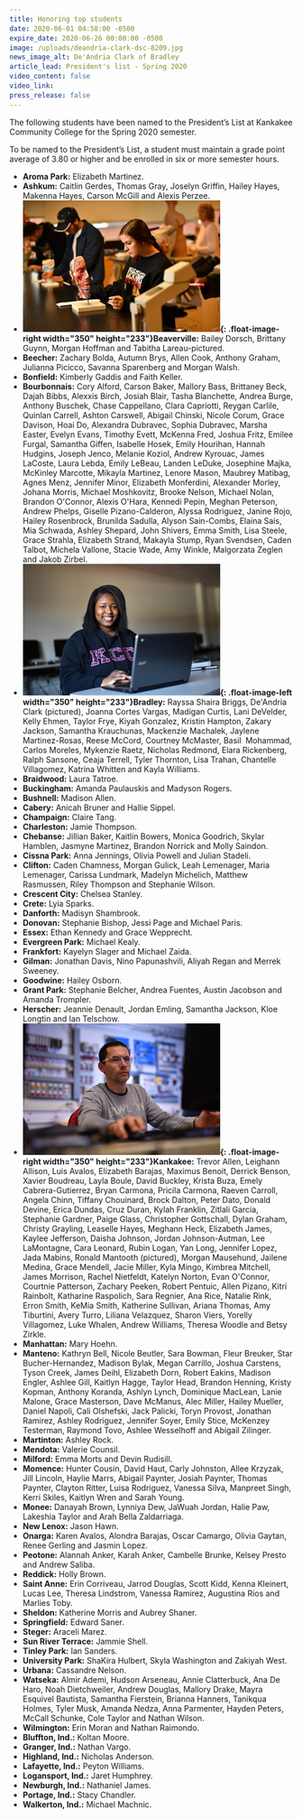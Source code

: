```yaml
---
title: Honoring top students
date: 2020-06-01 04:58:00 -0500
expire_date: 2020-06-26 00:00:00 -0500
image: /uploads/deandria-clark-dsc-8209.jpg
news_image_alt: De'Andria Clark of Bradley
article_lead: President's list - Spring 2020
video_content: false
video_link:
press_release: false
---
```


The following students have been named to the President’s List at Kankakee Community College for the Spring 2020 semester.

To be named to the President’s List, a student must maintain a grade point average of 3.80 or higher and be enrolled in six or more semester hours.

* **Aroma Park:** Elizabeth Martinez.
* **Ashkum:** Caitlin Gerdes, Thomas Gray, Joselyn Griffin, Hailey Hayes, Makenna Hayes, Carson McGill and Alexis Perzee.
* **![](/uploads/tabitha-lareau-beaverville-dsc-1584-sm.JPG){: .float-image-right width="350" height="233"}Beaverville:** Bailey Dorsch, Brittany Guynn, Morgan Hoffman and Tabitha Lareau-pictured.
* **Beecher:** Zachary Bolda, Autumn Brys, Allen Cook, Anthony Graham, Julianna Picicco, Savanna Sparenberg and Morgan Walsh.
* **Bonfield:** Kimberly Gaddis and Faith Keller.
* **Bourbonnais:** Cory Alford, Carson Baker, Mallory Bass, Brittaney Beck, Dajah Bibbs, Alexxis Birch, Josiah Blair, Tasha Blanchette, Andrea Burge, Anthony Buschek, Chase Cappellano, Clara Capriotti, Reygan Carlile, Quinlan Carrell, Ashton Carswell, Abigail Chinski, Nicole Corum, Grace Davison, Hoai Do, Alexandra Dubravec, Sophia Dubravec, Marsha Easter, Evelyn Evans, Timothy Evett, McKenna Fred, Joshua Fritz, Emilee Furgal, Samantha Giffen, Isabelle Hosek, Emily Hourihan, Hannah Hudgins, Joseph Jenco, Melanie Koziol, Andrew Kyrouac, James LaCoste, Laura Lebda, Emily LeBeau, Landen LeDuke, Josephine Majka, McKinley Marcotte, Mikayla Martinez, Lenore Mason, Maubrey Matibag, Agnes Menz, Jennifer Minor, Elizabeth Monferdini, Alexander Morley, Johana Morris, Michael Moshkovitz, Brooke Nelson, Michael Nolan, Brandon O'Connor, Alexis O'Hara, Kennedi Pepin, Meghan Peterson, Andrew Phelps, Giselle Pizano-Calderon, Alyssa Rodriguez, Janine Rojo, Hailey Rosenbrock, Brunilda Sadulla, Alyson Sain-Combs, Elaina Sais, Mia Schwada, Ashley Shepard, John Shivers, Emma Smith, Lisa Steele, Grace Strahla, Elizabeth Strand, Makayla Stump, Ryan Svendsen, Caden Talbot, Michela Vallone, Stacie Wade, Amy Winkle, Malgorzata Zeglen and Jakob Zirbel.
* **![](/uploads/deandria-clark-bradleydsc-8207-sm.JPG){: .float-image-left width="350" height="233"}Bradley:** Rayssa Shaira Briggs, De'Andria Clark (pictured), Joanna Cortes Vargas, Madigan Curtis, Lani DeVelder, Kelly Ehmen, Taylor Frye, Kiyah Gonzalez, Kristin Hampton, Zakary Jackson, Samantha Krauchunas, Mackenzie Machalek, Jaylene Martinez-Rosas, Reese McCord, Courtney McMaster, Basil &nbsp;Mohammad, Carlos Moreles, Mykenzie Raetz, Nicholas Redmond, Elara Rickenberg, Ralph Sansone, Ceaja Terrell, Tyler Thornton, Lisa Trahan, Chantelle Villagomez, Katrina Whitten and Kayla Williams.
* **Braidwood:** Laura Tatroe.
* **Buckingham:** Amanda Paulauskis and Madyson Rogers.
* **Bushnell:** Madison Allen.
* **Cabery:** Anicah Bruner and Hallie Sippel.
* **Champaign:** Claire Tang.
* **Charleston:** Jamie Thompson.
* **Chebanse:** Jillian Baker, Kaitlin Bowers, Monica Goodrich, Skylar Hamblen, Jasmyne Martinez, Brandon Norrick and Molly Saindon.
* **Cissna Park:** Anna Jennings, Olivia Powell and Julian Stadeli.
* **Clifton:** Caden Chamness, Morgan Gulick, Leah Lemenager, Maria Lemenager, Carissa Lundmark, Madelyn Michelich, Matthew Rasmussen, Riley Thompson and Stephanie Wilson.
* **Crescent City:** Chelsea Stanley.
* **Crete:** Lyia Sparks.
* **Danforth:** Madisyn Shambrook.
* **Donovan:** Stephanie Bishop, Jessi Page and Michael Paris.
* **Essex:** Ethan Kennedy and Grace Wepprecht.
* **Evergreen Park:** Michael Kealy.
* **Frankfort:** Kayelyn Slager and Michael Zaida.
* **Gilman:** Jonathan Davis, Nino Papunashvili, Aliyah Regan and Merrek Sweeney.
* **Goodwine:** Hailey Osborn.
* **Grant Park:** Stephanie Belcher, Andrea Fuentes, Austin Jacobson and Amanda Trompler.
* **Herscher:** Jeannie Denault, Jordan Emling, Samantha Jackson, Kloe Longtin and Ian Telschow.
* **![](/uploads/ronald-mantooth-kankakee-dsc-1767-sm.jpg){: .float-image-right width="350" height="233"}Kankakee:** Trevor Allen, Leighann Allison, Luis Avalos, Elizabeth Barajas, Maximus Benoit, Derrick Benson, Xavier Boudreau, Layla Boule, David Buckley, Krista Buza, Emely Cabrera-Gutierrez, Bryan Carmona, Pricila Carmona, Raeven Carroll, Angela Chinn, Tiffany Chouinard, Brock Dalton, Peter Dato, Donald Devine, Erica Dundas, Cruz Duran, Kylah Franklin, Zitlali Garcia, Stephanie Gardner, Paige Glass, Christopher Gottschall, Dylan Graham, Christy Grayling, Leaselle Hayes, Meghann Heck, Elizabeth James, Kaylee Jefferson, Daisha Johnson, Jordan Johnson-Autman, Lee LaMontagne, Cara Leonard, Rubin Logan, Yan Long, Jennifer Lopez, Jada Mabins, Ronald Mantooth (pictured), Morgan Mausehund, Jailene Medina, Grace Mendell, Jacie Miller, Kyla Mingo, Kimbrea Mitchell, James Morrison, Rachel Nietfeldt, Katelyn Norton, Evan O'Connor, Courtnie Patterson, Zachary Peeken, Robert Pentuic, Allen Pizano, Kitri Rainbolt, Katharine Raspolich, Sara Regnier, Ana Rice, Natalie Rink, Erron Smith, KeMia Smith, Katherine Sullivan, Ariana Thomas, Amy Tiburtini, Avery Turro, Liliana Velazquez, Sharon Viers, Yorelly Villagomez, Luke Whalen, Andrew Williams, Theresa Woodle and Betsy Zirkle.
* **Manhattan:** Mary Hoehn.
* **Manteno:** Kathryn Bell, Nicole Beutler, Sara Bowman, Fleur Breuker, Star Bucher-Hernandez, Madison Bylak, Megan Carrillo, Joshua Carstens, Tyson Creek, James Deihl, Elizabeth Dorn, Robert Eakins, Madison Engler, Ashlee Gill, Kaitlyn Hagge, Taylor Head, Brandon Henning, Kristy Kopman, Anthony Koranda, Ashlyn Lynch, Dominique MacLean, Lanie Malone, Grace Masterson, Dave McManus, Alec Miller, Hailey Mueller, Daniel Napoli, Cali Olshefski, Jack Palicki, Toryn Provost, Jonathan Ramirez, Ashley Rodriguez, Jennifer Soyer, Emily Stice, McKenzey Testerman, Raymond Tovo, Ashlee Wesselhoff and Abigail Zilinger.
* **Martinton:** Ashley Rock.
* **Mendota:** Valerie Counsil.
* **Milford:** Emma Morts and Devin Rudisill.
* **Momence:** Hunter Cousin, David Haut, Carly Johnston, Allee Krzyzak, Jill Lincoln, Haylie Marrs, Abigail Paynter, Josiah Paynter, Thomas Paynter, Clayton Ritter, Luisa Rodriguez, Vanessa Silva, Manpreet Singh, Kerri Skiles, Kaitlyn Wren and Sarah Young.
* **Monee:** Danayah Brown, Lynniya Dew, JaWuah Jordan, Halie Paw, Lakeshia Taylor and Arah Bella Zaldarriaga.
* **New Lenox:** Jason Hawn.
* **Onarga:** Karen Avalos, Alondra Barajas, Oscar Camargo, Olivia Gaytan, Renee Gerling and Jasmin Lopez.
* **Peotone:** Alannah Anker, Karah Anker, Cambelle Brunke, Kelsey Presto and Andrew Saliba.
* **Reddick:** Holly Brown.
* **Saint Anne:** Erin Corriveau, Jarrod Douglas, Scott Kidd, Kenna Kleinert, Lucas Lee, Theresa Lindstrom, Vanessa Ramirez, Augustina Rios and Marlies Toby.
* **Sheldon:** Katherine Morris and Aubrey Shaner.
* **Springfield:** Edward Saner.
* **Steger:** Araceli Marez.
* **Sun River Terrace:** Jammie Shell.
* **Tinley Park:** Ian Sanders.
* **University Park:** ShaKira Hulbert, Skyla Washington and Zakiyah West.
* **Urbana:** Cassandre Nelson.
* **Watseka:** Almir Ademi, Hudson Arseneau, Annie Clatterbuck, Ana De Haro, Noah Dietchweiler, Andrew Douglas, Mallory Drake, Mayra Esquivel Bautista, Samantha Fierstein, Brianna Hanners, Tanikqua Holmes, Tyler Musk, Amanda Nedza, Anna Parmenter, Hayden Peters, McCall Schunke, Cole Taylor and Nathan Wilson.
* **Wilmington:** Erin Moran and Nathan Raimondo.
* **Bluffton, Ind.:** Koltan Moore.
* **Granger, Ind.:** Nathan Vargo.
* **Highland, Ind.:** Nicholas Anderson.
* **Lafayette, Ind.:** Peyton Williams.
* **Logansport, Ind.:** Jaret Humphrey.
* **Newburgh, Ind.:** Nathaniel James.
* **Portage, Ind.:** Stacy Chandler.
* **Walkerton, Ind.:** Michael Machnic.<br>&nbsp;